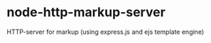 node-http-markup-server
=======================

HTTP-server for markup (using express.js and ejs template engine)
